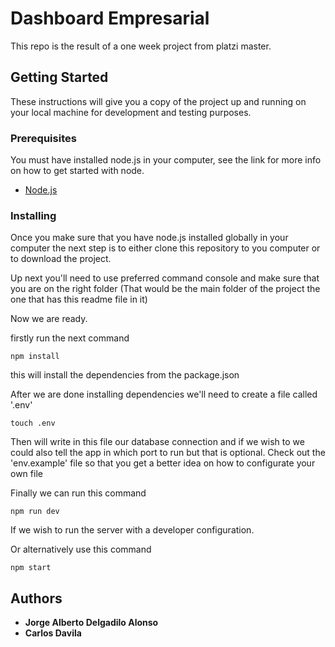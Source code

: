 # Dashboard Empresarial

This repo is the result of a one week project from platzi master.

## Getting Started

These instructions will give you a copy of the project up and running on
your local machine for development and testing purposes.

### Prerequisites

You must have installed node.js in your computer, see the  link for more info on how to get started with node.
- [Node.js](https://nodejs.org/en/)


### Installing

Once you make sure that you have node.js installed globally in your computer the next step is to either clone this repository to you computer or to download the project.

Up next you'll need to use preferred command console and make sure that you are on the right folder (That would be the main folder of the project the one that has this readme file in it)

Now we are ready.

firstly run the next command

    npm install

this will install the dependencies from the package.json 

After we are done installing dependencies we'll need to create a file called '.env' 

    touch .env

Then will write in this file our database connection and if we wish to we could also tell the app in which port to run but that is optional.
Check out the 'env.example' file so that you get a better idea on how to configurate your own file

Finally we can run this command 

    npm run dev
If we wish to run the server with a developer configuration.


Or alternatively use this command

    npm start


## Authors

  - **Jorge Alberto Delgadilo Alonso** 
  - **Carlos Davila** 

